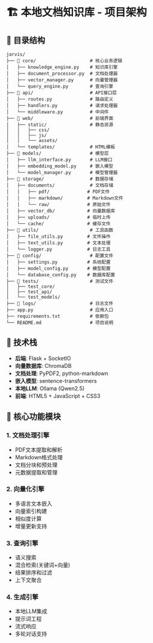 # 🏗️ 本地文档知识库 - 项目架构

## 📁 目录结构
```
jarvis/
├── 📂 core/                    # 核心业务逻辑
│   ├── knowledge_engine.py    # 知识库引擎
│   ├── document_processor.py  # 文档处理器
│   ├── vector_manager.py      # 向量管理器
│   └── query_engine.py        # 查询引擎
├── 📂 api/                     # API接口层
│   ├── routes.py              # 路由定义
│   ├── handlers.py            # 请求处理器
│   └── middleware.py          # 中间件
├── 📂 web/                     # 前端界面
│   ├── static/                # 静态资源
│   │   ├── css/
│   │   ├── js/
│   │   └── assets/
│   └── templates/             # HTML模板
├── 📂 models/                  # 模型层
│   ├── llm_interface.py       # LLM接口
│   ├── embedding_model.py     # 嵌入模型
│   └── model_manager.py       # 模型管理器
├── 📂 storage/                 # 数据存储
│   ├── documents/             # 文档存储
│   │   ├── pdf/              # PDF文件
│   │   ├── markdown/         # Markdown文件
│   │   └── raw/              # 原始文件
│   ├── vector_db/            # 向量数据库
│   ├── uploads/              # 临时上传
│   └── cache/                # 缓存文件
├── 📂 utils/                   # 工具函数
│   ├── file_utils.py         # 文件操作
│   ├── text_utils.py         # 文本处理
│   └── logger.py             # 日志工具
├── 📂 config/                  # 配置文件
│   ├── settings.py           # 系统配置
│   ├── model_config.py       # 模型配置
│   └── database_config.py    # 数据库配置
├── 📂 tests/                   # 测试文件
│   ├── test_core/
│   ├── test_api/
│   └── test_models/
├── 📂 logs/                    # 日志文件
├── app.py                     # 应用入口
├── requirements.txt           # 依赖包
└── README.md                  # 项目说明
```

## 🔧 技术栈
- **后端**: Flask + SocketIO
- **向量数据库**: ChromaDB
- **文档处理**: PyPDF2, python-markdown
- **嵌入模型**: sentence-transformers
- **本地LLM**: Ollama (Qwen2.5)
- **前端**: HTML5 + JavaScript + CSS3

## 🚀 核心功能模块

### 1. 文档处理引擎
- PDF文本提取和解析
- Markdown格式处理
- 文档分块和预处理
- 元数据提取和管理

### 2. 向量化引擎
- 多语言文本嵌入
- 向量索引构建
- 相似度计算
- 增量更新支持

### 3. 查询引擎
- 语义搜索
- 混合检索(关键词+向量)
- 结果排序和过滤
- 上下文聚合

### 4. 生成引擎
- 本地LLM集成
- 提示词工程
- 流式响应
- 多轮对话支持